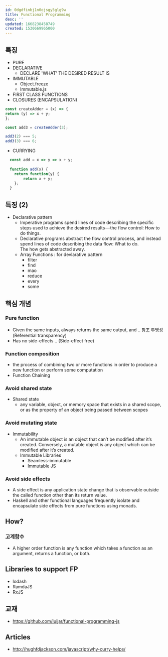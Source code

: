 ```yaml
---
id: 0dgdfinbj1n0ojsgy5glg9w
title: Functional Programming
desc: ''
updated: 1668238458749
created: 1530669965000
---
```



## 특징

- PURE
- DECLARATIVE
  - DECLARE 'WHAT' THE DESIRED RESULT IS
- IMMUTABLE
  - Object.freeze
  - Immutable.js
- FIRST CLASS FUNCTIONS
- CLOSURES (ENCAPSULATION)
```js
const createAdder = (x) => {
return (y) => x + y;
};

const add3 = createAdder(3);

add3(2) === 5;
add3(3) === 6;
```
- CURRYING
```js
  const add = x => y => x + y;
  
  function add(x) {
  	return function(y) {
  		return x + y;
  	};
  }
```

## 특징 (2)

- Declarative pattern
  - Imperative programs spend lines of code describing the specific steps used to achieve the desired results — the flow control: How to do things.
  - Declarative programs abstract the flow control process, and instead spend lines of code describing the data flow: What to do. The how gets abstracted away.
  - Array Functions : for devlarative pattern
    - filter
    - find
    - mao
    - reduce
    - every
    - some


## 핵심 개념

### Pure function
  - Given the same inputs, always returns the same output, and .. 참조 투명성 (Referential transparency)
  - Has no side-effects .. (Side-effect free)
### Function composition
  - the process of combining two or more functions in order to produce a new function or perform some computation
  - Function Chaining
### Avoid shared state
  - Shared state
    - any variable, object, or memory space that exists in a shared scope, or as the property of an object being passed between scopes
### Avoid mutating state
  - Immutability
    - An immutable object is an object that can’t be modified after it’s created. Conversely, a mutable object is any object which can be modified after it’s created.
    - Immutable Libraries
      - Seamless-immutable
      - Immutable JS
### Avoid side effects
  - A side effect is any application state change that is observable outside the called function other than its return value. 
  - Haskell and other functional languages frequently isolate and encapsulate side effects from pure functions using monads.

## How?

### 고계함수
- A higher order function is any function which takes a function as an argument, returns a function, or both.

## Libraries to support FP

- lodash
- RamdaJS
- RxJS


## 교재

- https://github.com/luijar/functional-programming-js

## Articles

- http://hughfdjackson.com/javascript/why-curry-helps/